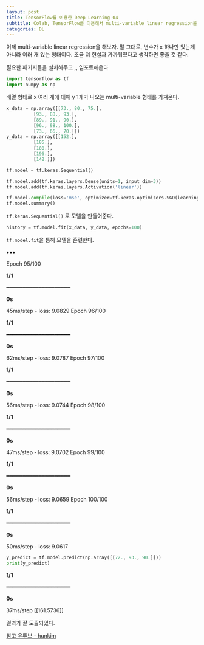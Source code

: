 ```yaml
---
layout: post
title: TensorFlow를 이용한 Deep Learning 04
subtitle: Colab, TensorFlow를 이용해서 multi-variable linear regression을 해보자. 
categories: DL
---
```



이제 multi-variable linear regression을 해보자. 말 그대로, 변수가 x 하나만 있는게 아니라 여러 개 있는 형태이다. 조금 더 현실과 가까워졌다고 생각하면 좋을 것 같다. 

필요한 패키지들을 설치해주고 ,, 임포트해온다 

```python
import tensorflow as tf
import numpy as np
```

배열 형태로 x 여러 개에 대해 y 1개가 나오는 multi-variable 형태를 가져온다. 

```python
x_data = np.array([[73., 80., 75.],
          [93., 88., 93.],
          [89., 91., 90.],
          [96., 98., 100.],
          [73., 66., 70.]])
y_data = np.array([[152.],
          [185.],
          [180.],
          [196.],
          [142.]])

tf.model = tf.keras.Sequential()

tf.model.add(tf.keras.layers.Dense(units=1, input_dim=3))
tf.model.add(tf.keras.layers.Activation('linear'))

tf.model.compile(loss='mse', optimizer=tf.keras.optimizers.SGD(learning_rate=1e-5))
tf.model.summary()
```

`tf.keras.Sequential()` 로 모델을 만들어준다. 

```python
history = tf.model.fit(x_data, y_data, epochs=100)
```

`tf.model.fit`을 통해 모델을 훈련한다.

•••

Epoch 95/100

**1/1**

━━━━━━━━━━━━━━━━━━━━

**0s**

45ms/step - loss: 9.0829
Epoch 96/100

**1/1**

━━━━━━━━━━━━━━━━━━━━

**0s**

62ms/step - loss: 9.0787
Epoch 97/100

**1/1**

━━━━━━━━━━━━━━━━━━━━

**0s**

56ms/step - loss: 9.0744
Epoch 98/100

**1/1**

━━━━━━━━━━━━━━━━━━━━

**0s**

47ms/step - loss: 9.0702
Epoch 99/100

**1/1**

━━━━━━━━━━━━━━━━━━━━

**0s**

56ms/step - loss: 9.0659
Epoch 100/100

**1/1**

━━━━━━━━━━━━━━━━━━━━

**0s**

50ms/step - loss: 9.0617

 

```python
y_predict = tf.model.predict(np.array([[72., 93., 90.]]))
print(y_predict)
```

**1/1**

━━━━━━━━━━━━━━━━━━━━

**0s**

37ms/step
[[161.5736]]

결과가 잘 도출되었다.





[참고 유튜브 - hunkim](https://www.youtube.com/watch?v=fZUV3xjoZSM)